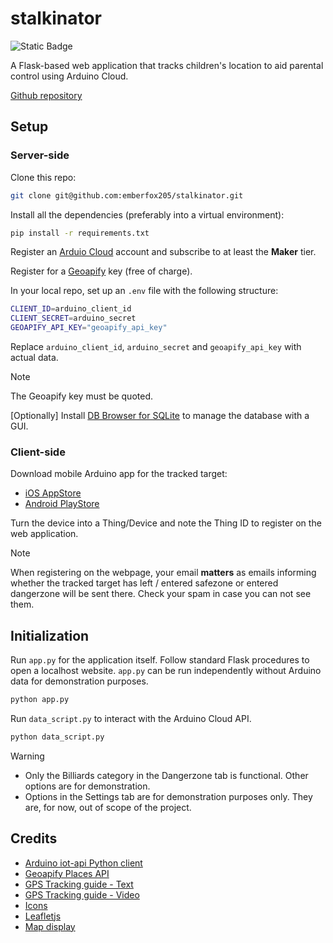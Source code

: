# stalkinator

![Static Badge](https://img.shields.io/badge/Python-3.12.0-blue?style=flat&logo=Python&logoColor=white)

A Flask-based web application that tracks children's location to aid parental control using Arduino Cloud.

[Github repository](https://github.com/emberfox205/stalkinator)

## Setup

### Server-side

Clone this repo:

```bash
git clone git@github.com:emberfox205/stalkinator.git
```

Install all the dependencies (preferably into a virtual environment):

```bash
pip install -r requirements.txt
```

Register an [Arduio Cloud](https://cloud.arduino.cc/) account and subscribe to at least the **Maker** tier.

Register for a [Geoapify](https://www.geoapify.com/) key (free of charge).

In your local repo, set up an `.env` file with the following structure:

```bash
CLIENT_ID=arduino_client_id
CLIENT_SECRET=arduino_secret
GEOAPIFY_API_KEY="geoapify_api_key"
```

Replace `arduino_client_id`, `arduino_secret` and `geoapify_api_key` with actual data.

> [!NOTE]
> The Geoapify key must be quoted.

[Optionally] Install [DB Browser for SQLite](https://sqlitebrowser.org/dl/) to manage the database with a GUI.

### Client-side

Download mobile Arduino app for the tracked target:

- [iOS AppStore](https://apps.apple.com/vn/app/arduino-iot-cloud-remote/id1514358431?l=vi)
- [Android PlayStore](https://play.google.com/store/apps/details?id=cc.arduino.cloudiot&hl=en)

Turn the device into a Thing/Device and note the Thing ID to register on the web application.

> [!NOTE]
> When registering on the webpage, your email **matters** as emails informing whether the tracked target has left / entered safezone or entered dangerzone will be sent there. Check your spam in case you can not see them.

## Initialization

Run `app.py` for the application itself. Follow standard Flask procedures to open a localhost website. `app.py` can be run independently without Arduino data for demonstration purposes.

```bash
python app.py
```

Run `data_script.py` to interact with the Arduino Cloud API.

```bash
python data_script.py
```

> [!WARNING]
>
> - Only the Billiards category in the Dangerzone tab is functional. Other options are for demonstration.
> - Options in the Settings tab are for demonstration purposes only. They are, for now, out of scope of the project.

## Credits

- [Arduino iot-api Python client](https://github.com/arduino/iot-client-pyhttps://github.com/arduino/iot-client-py)
- [Geoapify Places API](https://www.geoapify.com/places-api/)
- [GPS Tracking guide - Text](https://iot.microchip.com/docs/arduino/examples/GPS%20Tracker/Arduino%20Sketch)
- [GPS Tracking guide - Video](https://www.youtube.com/watch?v=WYT7r62AEYo&t=6s)
- [Icons](https://www.flaticon.com/)
- [Leafletjs](https://leafletjs.com/)
- [Map display](https://www.openstreetmap.org/)

